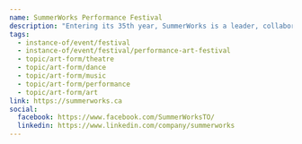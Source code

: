 ```yaml
---
name: SummerWorks Performance Festival
description: "Entering its 35th year, SummerWorks is a leader, collaborator and community builder at the forefront of contemporary performance. For 11 days each August, the festival expands the possibilities of performance with curated programming featuring theatre, dance, music, and live art in theatres, public parks, galleries, at transit hubs, and in the spaces between. Widely recognized as one of the most vital platforms for launching new performance work in Canada."
tags:
  - instance-of/event/festival
  - instance-of/event/festival/performance-art-festival
  - topic/art-form/theatre
  - topic/art-form/dance
  - topic/art-form/music
  - topic/art-form/performance
  - topic/art-form/art
link: https://summerworks.ca
social:
  facebook: https://www.facebook.com/SummerWorksTO/
  linkedin: https://www.linkedin.com/company/summerworks
---
```

